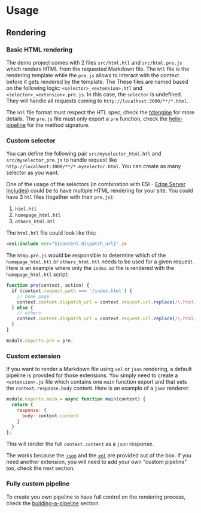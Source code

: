 # Usage

## Rendering

### Basic HTML rendering

The demo project comes with 2 files `src/html.htl` and `src/html.pre.js` which renders HTML from the requested Markdown file. The `htl` file is the rendering template while the `pre.js` allows to interact with the context before it gets rendered by the template.
The These files are named based on the following logic: `<selector>_<extension>.htl` and `<selector>_<extension>.pre.js`. In this case, the `selector` is undefined. They will handle all requests coming to `http://localhost:3000/**/*.html`.

The `htl` file format must respect the HTL spec, check the [htlengine](https://github.com/adobe/htlengine) for more details.
The `pre.js` file must only export a `pre` function, check the [helix-pipeline](https://github.com/adobe/helix-pipeline) for the method signature.

### Custom selector

You can define the following pair `src/myselector_html.htl` and `src/myselector_pre.js` to handle request like `http://localhost:3000/**/*.myselector.html`. You can create as many selector as you want.

One of the usage of the selectors (in combination with ESI - [Edge Server Includes](https://www.w3.org/TR/esi-lang)) could be to have multiple HTML rendering for your site. You could have 3 `htl` files (together with their `pre.js`):

1. `html.htl`
1. `homepage_html.htl`
1. `others_html.htl`

The `html.htl` file could look like this:

```html
<esi:include src="${content.dispatch_url}" />
```

The `htmp.pre.js` would be responsible to determine which of the `homepage_html.htl` or `others_html.htl` needs to be used for a given request. Here is an example where only the `index.md` file is rendered with the `homepage_html.htl` script:

```js
function pre(context, action) {
  if (context.request.path === '/index.html') {
    // home page
    context.content.dispatch_url = context.request.url.replace(/\.html/, '.homepage.html');
  } else {
    // others
    context.content.dispatch_url = context.request.url.replace(/\.html/, '.others.html');
  }
}

module.exports.pre = pre;
```

### Custom extension

If you want to render a Markdown file using `xml` or `json` rendering, a default pipeline is provided for those extensions. You simply need to create a `<extension>.js` file which contains one `main` function export and that sets the `context.response.body` content. Here is an example of a `json` renderer:

```js
module.exports.main = async function main(context) {
  return {
    response: {
      body: context.content
    }
  }
};
```

This will render the full `context.content` as a `json` response.

The works because the [`json`](https://github.com/adobe/helix-pipeline/blob/master/src/defaults/json.pipe.js) and the [`xml`](https://github.com/adobe/helix-pipeline/blob/master/src/defaults/xml.pipe.js) are provided out of the box. If you need another extension, you will need to add your own "custom pipeline" too, check the next section.

### Fully custom pipeline

To create you own pipeline to have full control on the rendering process, check the [building-a-pipeline](https://github.com/adobe/helix-pipeline#building-a-pipeline) section.
